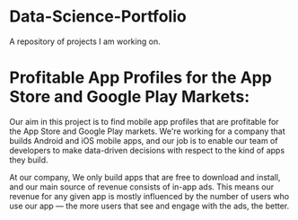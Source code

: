 # Data-Science-Portfolio
A repository of projects I am working on.
# Profitable App Profiles for the App Store and Google Play Markets:
Our aim in this project is to find mobile app profiles that are profitable for the App Store and Google Play markets. We're working for a company that builds Android and iOS mobile apps, and our job is to enable our team of developers to make data-driven decisions with respect to the kind of apps they build.

At our company, We only build apps that are free to download and install, and our main source of revenue consists of in-app ads. This means our revenue for any given app is mostly influenced by the number of users who use our app — the more users that see and engage with the ads, the better.
